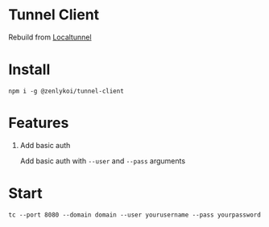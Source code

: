 # Tunnel Client

Rebuild from [Localtunnel](https://github.com/localtunnel/localtunnel)

# Install

```
npm i -g @zenlykoi/tunnel-client
```

# Features

1. Add basic auth

    Add basic auth with `--user` and `--pass` arguments

# Start

```
tc --port 8080 --domain domain --user yourusername --pass yourpassword
```